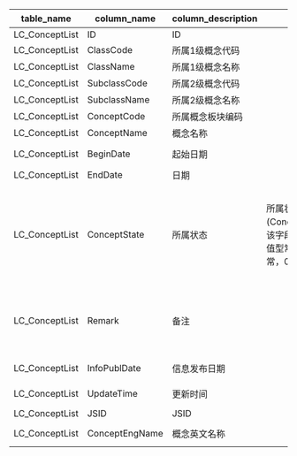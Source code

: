 | table_name | column_name| column_description | 注释 | Annotation | 数据示例 |
|---|---|---|---|---|---|
| LC_ConceptList | ID | ID ||| 529683333090 |
| LC_ConceptList | ClassCode| 所属1级概念代码||| 11 |
| LC_ConceptList | ClassName| 所属1级概念名称||| 科技 |
| LC_ConceptList | SubclassCode | 所属2级概念代码||| 1101 |
| LC_ConceptList | SubclassName | 所属2级概念名称||| 新型材料 |
| LC_ConceptList | ConceptCode| 所属概念板块编码 ||| 11010001 |
| LC_ConceptList | ConceptName| 概念名称 ||| 3D玻璃 |
| LC_ConceptList | BeginDate| 起始日期 ||| 2016-07-31 12:00:00.000|
| LC_ConceptList | EndDate| 日期 ||| null |
| LC_ConceptList | ConceptState | 所属状态 | 所属状态(ConceptState)，该字段固定以下数值型常量：1-正常，0-终止。 | Belonging state (ConceptState), this field is fixed with the following numeric constants: 1-normal, 0-termination. | 1|
| LC_ConceptList | Remark | 备注 ||| 3D玻璃具有轻薄、透明洁净、抗指纹、防眩光、耐候性佳优点，不 |
| LC_ConceptList | InfoPublDate | 信息发布日期 ||| 2016-10-13 02:17:02.843|
| LC_ConceptList | UpdateTime | 更新时间 ||| 2024-01-18 08:45:00.037|
| LC_ConceptList | JSID | JSID ||| 758953610671 |
| LC_ConceptList | ConceptEngName | 概念英文名称 ||| 3 Dimensional Glass|